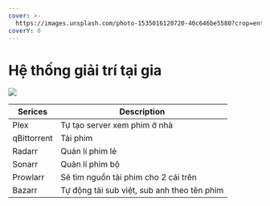 ```yaml
---
cover: >-
  https://images.unsplash.com/photo-1535016120720-40c646be5580?crop=entropy&cs=srgb&fm=jpg&ixid=M3wxOTcwMjR8MHwxfHNlYXJjaHwzfHxNb3ZpZXxlbnwwfHx8fDE3MTY3OTg1NjV8MA&ixlib=rb-4.0.3&q=85
coverY: 0
---
```


# Hệ thống giải trí tại gia

![](https://egg.d.pr/i/KB4YQS.jpg)

| Serices     | Description                                 |
| ----------- | ------------------------------------------- |
| Plex        | Tự tạo server xem phim ở nhà                |
| qBittorrent | Tải phim                                    |
| Radarr      | Quản lí phim lẻ                             |
| Sonarr      | Quản lí phim bộ                             |
| Prowlarr    | Sẽ tìm nguồn tải phim cho 2 cái trên        |
| Bazarr      | Tự động tải sub việt, sub anh theo tên phim |
